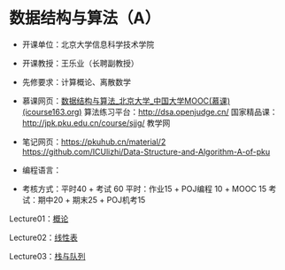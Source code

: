 # 数据结构与算法（A）

- 开课单位：北京大学信息科学技术学院

- 开课教授：王乐业（长聘副教授）

- 先修要求：计算概论、离散数学

- 慕课网页：[数据结构与算法_北京大学_中国大学MOOC(慕课) (icourse163.org)](https://www.icourse163.org/course/PKU-1002534001)
  算法练习平台：http://dsa.openjudge.cn/
  国家精品课：http://jpk.pku.edu.cn/course/sjjg/
  教学网

- 笔记网页：https://pkuhub.cn/material/2
  https://github.com/ICUlizhi/Data-Structure-and-Algorithm-A-of-pku

- 编程语言：

- 考核方式：平时40 + 考试 60
  平时：作业15 + POJ编程 10 + MOOC 15
  考试：期中20 + 期末25 + POJ机考15

Lecture01：[概论](https://lh314-pku.github.io/notes/DSA/Lecture01)

Lecture02：[线性表](https://lh314-pku.github.io/notes/DSA/Lecture02)

Lecture03：[栈与队列](https://lh314-pku.github.io/notes/DSA/Lecture03)
